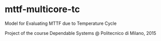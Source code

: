 # mttf-multicore-tc
Model for Evaluating MTTF due to Temperature Cycle

Project of the course Dependable Systems @ Politecnico di Milano, 2015
